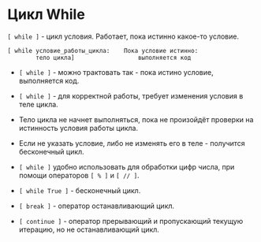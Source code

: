 # Цикл While

`[ while ]` - цикл условия. Работает, пока истинно какое-то условие.  
```
[ while условие_работы_цикла:    Пока условие истинно:
        тело цикла]                  выполняется код
```
- `[ while ]` - можно трактовать так - пока истино условие, выполняется код.

- `[ while ]` - для корректной работы, требует изменения условия в теле цикла.

- Тело цикла не начнет выполняться, пока не произойдёт проверки на истинность условия работы цикла.

- Если не указать условие, либо не изменять его в теле - получится бесконечный цикл.

- `[ while ]` удобно использовать для обработки цифр числа, при помощи операторов `[ % ]` и `[ // ]`.  

- `[ while True ]` - бесконечный цикл.

- `[ break ]` - оператор останавливающий цикл.  
- `[ continue ]` - оператор прерывающий и пропускающий текущую итерацию, но не останавливающий цикл. 







